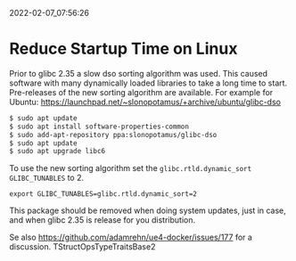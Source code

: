 2022-02-07_07:56:26

# Reduce Startup Time on Linux

Prior to glibc 2.35 a slow dso sorting algorithm was used.
This caused software with many dynamically loaded libraries to take a long time to start.
Pre-releases of the new sorting algorithm are available.
For example for Ubuntu: https://launchpad.net/~slonopotamus/+archive/ubuntu/glibc-dso
```bash
$ sudo apt update
$ sudo apt install software-properties-common
$ sudo add-apt-repository ppa:slonopotamus/glibc-dso
$ sudo apt update
$ sudo apt upgrade libc6
```
To use the new sorting algorithm set the `glibc.rtld.dynamic_sort` `GLIBC_TUNABLES` to 2.
```
export GLIBC_TUNABLES=glibc.rtld.dynamic_sort=2
```

This package should be removed when doing system updates, just in case, and when glibc 2.35 is release for  you distribution.

Se also https://github.com/adamrehn/ue4-docker/issues/177 for a discussion.
    TStructOpsTypeTraitsBase2
